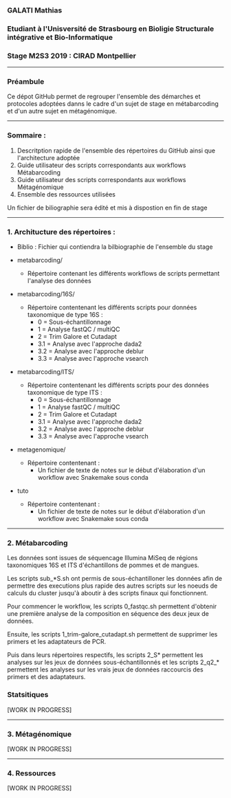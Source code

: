 ### GALATI Mathias 
### Etudiant à l'Unisversité de Strasbourg en Bioligie Structurale intégrative et Bio-Informatique
### Stage M2S3 2019 : CIRAD Montpellier

***************
### Préambule
Ce dépot GitHub permet de regrouper l'ensemble des démarches et protocoles adoptées danns le cadre d'un sujet de stage en métabarcoding et d'un autre sujet en métagénomique.

***************
### Sommaire :
1. Descritption rapide de l'ensemble des répertoires du GitHub ainsi que l'architecture adoptée
2. Guide utilisateur des scripts correspondants aux workflows Métabarcoding
3. Guide utilisateur des scripts correspondants aux workflows Métagénomique
4. Ensemble des ressources utilisées
<!-- -->
Un fichier de biliographie sera édité et mis à dispostion en fin de stage

**************
### 1. Architucture des répertoires :
- Biblio : Fichier qui contiendra la bilbiographie de l'ensemble du stage
- metabarcoding/           
    * Répertoire contenant les différents workflows de scripts permettant l'analyse des données 
- metabarcoding/16S/    
    * Répertoire contentenant les différents scripts pour données taxonomique de type 16S :  
        * 0 = Sous-échantillonnage
        * 1 = Analyse fastQC / multiQC
        * 2 = Trim Galore et Cutadapt
        * 3.1 = Analyse avec l'approche dada2
        * 3.2 = Analyse avec l'approche deblur
        * 3.3 = Analyse avec l'approche vsearch
        
- metabarcoding/ITS/    
    * Répertoire contentenant les différents scripts pour des données taxonomique de type ITS :  
        * 0 = Sous-échantillonnage
        * 1 = Analyse fastQC / multiQC
        * 2 = Trim Galore et Cutadapt
        * 3.1 = Analyse avec l'approche dada2
        * 3.2 = Analyse avec l'approche deblur
        * 3.3 = Analyse avec l'approche vsearch  
- metagenomique/    
    * Répertoire contentenant :  
        * Un fichier de texte de notes sur le début d'élaboration d'un workflow avec Snakemake sous conda 
- tuto
    * Répertoire contentenant :  
        * Un fichier de texte de notes sur le début d'élaboration d'un workflow avec Snakemake sous conda 
        
*************** 
### 2. Métabarcoding    
Les données sont issues de séquencage Illumina MiSeq de régions taxonomiques 16S et ITS d'échantillons de pommes et de mangues.    
<!-- -->
Les scripts sub_*S.sh ont permis de sous-échantilloner les données afin de permettre des executions plus rapide des autres scripts sur les noeuds de calculs du cluster jusqu'à aboutir à des scripts finaux qui fonctionnent.    
<!-- -->
Pour commencer le workflow, les scripts 0_fastqc.sh permettent d'obtenir une première analyse de la composition en séquence des deux jeux de données.   
<!-- -->
Ensuite, les scripts 1_trim-galore_cutadapt.sh permettent de supprimer les primers et les adaptateurs de PCR.
<!-- -->
Puis dans leurs répertoires respectifs, les scripts 2_S* permettent les analyses sur les jeux de données sous-échantillonnés et les scripts 2_q2_* permettent les analyses sur les vrais jeux de données raccourcis des primers et des adaptateurs.

### Statsitiques
[WORK IN PROGRESS]

***************
### 3. Métagénomique   
[WORK IN PROGRESS]


***************
### 4. Ressources    
[WORK IN PROGRESS]
